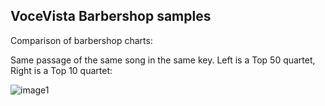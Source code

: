 ## VoceVista Barbershop samples

Comparison of barbershop charts:

Same passage of the same song in the same key. Left is a Top 50 quartet, Right is a Top 10 quartet:

![image1](./AdvantageOfMe/Comparison.png)
